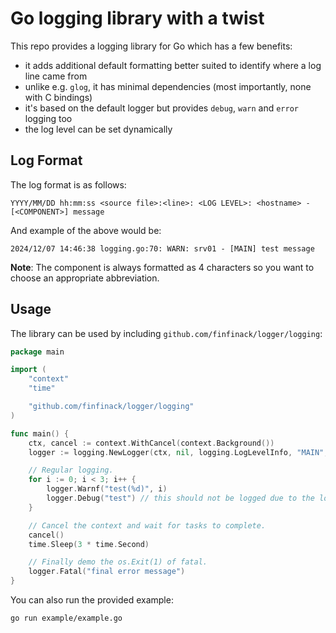 # Go logging library with a twist

This repo provides a logging library for Go which has a few benefits:

- it adds additional default formatting better suited to identify where a log line came from
- unlike e.g. `glog`, it has minimal dependencies (most importantly, none with C bindings)
- it's based on the default logger but provides `debug`, `warn` and `error` logging too
- the log level can be set dynamically

## Log Format

The log format is as follows:

`YYYY/MM/DD hh:mm:ss <source file>:<line>: <LOG LEVEL>: <hostname> - [<COMPONENT>] message`

And example of the above would be:

`2024/12/07 14:46:38 logging.go:70: WARN: srv01 - [MAIN] test message`

**Note**: The component is always formatted as 4 characters so you want to choose an appropriate abbreviation.

## Usage

The library can be used by including `github.com/finfinack/logger/logging`:

```go
package main

import (
	"context"
	"time"

	"github.com/finfinack/logger/logging"
)

func main() {
	ctx, cancel := context.WithCancel(context.Background())
	logger := logging.NewLogger(ctx, nil, logging.LogLevelInfo, "MAIN", "hostname")

	// Regular logging.
	for i := 0; i < 3; i++ {
		logger.Warnf("test(%d)", i)
		logger.Debug("test") // this should not be logged due to the log level
	}

	// Cancel the context and wait for tasks to complete.
	cancel()
	time.Sleep(3 * time.Second)

	// Finally demo the os.Exit(1) of fatal.
	logger.Fatal("final error message")
}
```

You can also run the provided example:

```bash
go run example/example.go
```
